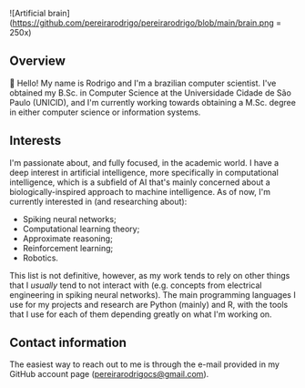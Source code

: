 ![Artificial brain](https://github.com/pereirarodrigo/pereirarodrigo/blob/main/brain.png = 250x)

## Overview

:wave: Hello! My name is Rodrigo and I'm a brazilian computer scientist. I've obtained my B.Sc. in Computer Science at the Universidade Cidade de São Paulo (UNICID), and I'm currently working towards obtaining a M.Sc. degree in either computer science or information systems.

## Interests

I'm passionate about, and fully focused, in the academic world. I have a deep interest in artificial intelligence, more specifically in computational intelligence, which is a subfield of AI that's mainly concerned about a biologically-inspired approach to machine intelligence. As of now, I'm currently interested in (and researching about):

* Spiking neural networks;
* Computational learning theory;
* Approximate reasoning;
* Reinforcement learning;
* Robotics.

This list is not definitive, however, as my work tends to rely on other things that I *usually* tend to not interact with (e.g. concepts from electrical engineering in spiking neural networks). The main programming languages I use for my projects and research are Python (mainly) and R, with the tools that I use for each of them depending greatly on what I'm working on.

## Contact information

The easiest way to reach out to me is through the e-mail provided in my GitHub account page (pereirarodrigocs@gmail.com).
<!--
**pereirarodrigo/pereirarodrigo** is a ✨ _special_ ✨ repository because its `README.md` (this file) appears on your GitHub profile.

Here are some ideas to get you started:

- 🔭 I’m currently working on ...
- 🌱 I’m currently learning ...
- 👯 I’m looking to collaborate on ...
- 🤔 I’m looking for help with ...
- 💬 Ask me about ...
- 📫 How to reach me: ...
- 😄 Pronouns: ...
- ⚡ Fun fact: ...
-->
